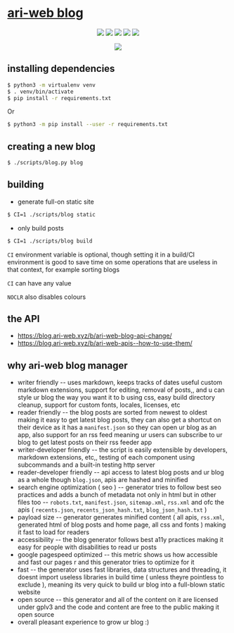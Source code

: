 # [ari-web blog](https://blog.ari-web.xyz/)

<p align="center">
  <img src="https://img.shields.io/badge/Maintained-Yes-green?color=red&style=flat-square">
  <img src="https://img.shields.io/github/last-commit/TruncatedDinosour/blog.ari-web.xyz?color=red&style=flat-square">
  <img src="https://img.shields.io/github/repo-size/TruncatedDinosour/blog.ari-web.xyz?color=red&style=flat-square">
  <img src="https://img.shields.io/github/issues/TruncatedDinosour/blog.ari-web.xyz?color=red&style=flat-square">
  <img src="https://img.shields.io/github/stars/TruncatedDinosour/blog.ari-web.xyz?color=red&style=flat-square">
</p>

<p align="center">
  <a href="https://app.netlify.com/sites/blog-ari-web/deploys"><img src="https://api.netlify.com/api/v1/badges/bbd7d670-9152-41a8-8c99-df57e4669606/deploy-status"></a>
</p>

## installing dependencies

```sh
$ python3 -m virtualenv venv
$ . venv/bin/activate
$ pip install -r requirements.txt
```

Or

```sh
$ python3 -m pip install --user -r requirements.txt
```

## creating a new blog

```bash
$ ./scripts/blog.py blog
```

## building

-   generate full-on static site

```bash
$ CI=1 ./scripts/blog static
```

-   only build posts

```bash
$ CI=1 ./scripts/blog build
```

`CI` environment variable is optional,
though setting it in a build/CI environment is good
to save time on some operations that are useless
in that context, for example sorting blogs

`CI` can have any value

`NOCLR` also disables colours

## the API

-   <https://blog.ari-web.xyz/b/ari-web-blog-api-change/>
-   <https://blog.ari-web.xyz/b/ari-web-apis--how-to-use-them/>

## why ari-web blog manager

-   writer friendly -- uses markdown, keeps tracks of dates useful custom markdown extensions, support for editing, removal of posts,, and u can style ur blog the way you want it to b using css, easy build directory cleanup, support for custom fonts, locales, licenses, etc
-   reader friendly -- the blog posts are sorted from newest to oldest making it easy to get latest blog posts, they can also get a shortcut on their device as it has a `manifest.json` so they can open ur blog as an app, also support for an rss feed meaning ur users can subscribe to ur blog to get latest posts on their rss feeder app
-   writer-developer friendly -- the script is easily extensible by developers, markdown extensions, etc,, testing of each component using subcommands and a built-in testing http server
-   reader-developer friendly -- api access to latest blog posts and ur blog as a whole though `blog.json`, apis are hashed and minified
-   search engine optimization ( seo ) -- generator tries to follow best seo practices and adds a bunch of metadata not only in html but in other files too -- `robots.txt`, `manifest.json`, `sitemap.xml`, `rss.xml` and ofc the apis ( `recents.json`, `recents_json_hash.txt`, `blog_json_hash.txt` )
-   payload size -- generator generates minified content ( all apis, `rss.xml`, generated html of blog posts and home page, all css and fonts ) making it fast to load for readers
-   accessibility -- the blog generator follows best a11y practices making it easy for people with disabilities to read ur posts
-   google pagespeed optimized -- this metric shows us how accessible and fast our pages r and this generator tries to optimize for it
-   fast -- the generator uses fast libraries, data structures and threading, it doesnt import useless libraries in build time ( unless theyre pointless to exclude ), meaning its very quick to build ur blog into a full-blown static website
-   open source -- this generator and all of the content on it are licensed under gplv3 and the code and content are free to the public making it open source
-   overall pleasant experience to grow ur blog :)
